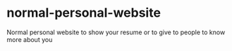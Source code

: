 # normal-personal-website
Normal personal website to show your resume or to give to people to know more about you
